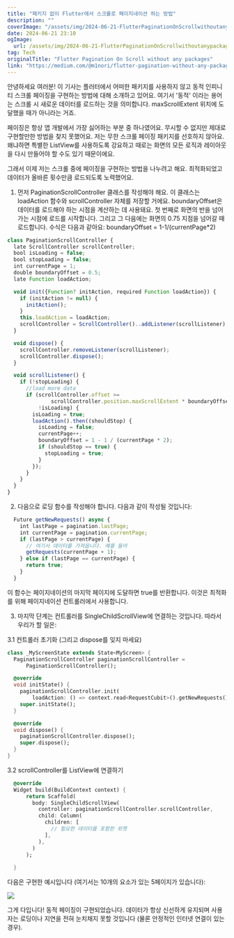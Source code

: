 ```yaml
---
title: "패키지 없이 Flutter에서 스크롤로 페이지네이션 하는 방법"
description: ""
coverImage: "/assets/img/2024-06-21-FlutterPaginationOnScrollwithoutanypackages_0.png"
date: 2024-06-21 23:10
ogImage: 
  url: /assets/img/2024-06-21-FlutterPaginationOnScrollwithoutanypackages_0.png
tag: Tech
originalTitle: "Flutter Pagination On Scroll without any packages"
link: "https://medium.com/@m1nori/flutter-pagination-without-any-packages-8c24095555b3"
---
```



안녕하세요 여러분! 이 기사는 플러터에서 어떠한 패키지를 사용하지 않고 동적 인피니티 스크롤 페이징을 구현하는 방법에 대해 소개하고 있어요.
여기서 '동적' 이라는 용어는 스크롤 시 새로운 데이터를 로드하는 것을 의미합니다. maxScrollExtent 위치에 도달했을 때가 아니라는 거죠.

페이징은 항상 앱 개발에서 가장 싫어하는 부분 중 하나였어요. 무시할 수 없지만 제대로 구현할만한 방법을 찾지 못했어요. 저는 무한 스크롤 페이징 패키지를 선호하지 않아요. 왜냐하면 특별한 ListView를 사용하도록 강요하고 때로는 화면의 모든 로직과 레이아웃을 다시 만들어야 할 수도 있기 때문이에요.

그래서 이제 저는 스크롤 중에 페이징을 구현하는 방법을 나누려고 해요. 최적화되었고 데이터가 올바른 횟수만큼 로드되도록 노력했어요.

1) 먼저 PaginationScrollController 클래스를 작성해야 해요. 이 클래스는 loadAction 함수와 scrollController 자체를 저장할 거에요.
boundaryOffset은 데이터를 로드해야 하는 시점을 계산하는 데 사용돼요. 첫 번째로 화면의 반을 넘어가는 시점에 로드를 시작합니다. 그리고 그 다음에는 화면의 0.75 지점을 넘어갈 때 로드합니다. 수식은 다음과 같아요: boundaryOffset = 1-1/(currentPage*2)

<div class="content-ad"></div>

```js
class PaginationScrollController {
  late ScrollController scrollController;
  bool isLoading = false;
  bool stopLoading = false;
  int currentPage = 1;
  double boundaryOffset = 0.5;
  late Function loadAction;

  void init({Function? initAction, required Function loadAction}) {
    if (initAction != null) {
      initAction();
    }
    this.loadAction = loadAction;
    scrollController = ScrollController()..addListener(scrollListener);
  }

  void dispose() {
    scrollController.removeListener(scrollListener);
    scrollController.dispose();
  }

  void scrollListener() {
    if (!stopLoading) {
      //load more data
      if (scrollController.offset >=
              scrollController.position.maxScrollExtent * boundaryOffset &&
          !isLoading) {
        isLoading = true;
        loadAction().then((shouldStop) {
          isLoading = false;
          currentPage++;
          boundaryOffset = 1 - 1 / (currentPage * 2);
          if (shouldStop == true) {
            stopLoading = true;
          }
        });
      }
    }
  }
}
```

2) 다음으로 로딩 함수를 작성해야 합니다. 다음과 같이 작성될 것입니다:

```js
  Future getNewRequests() async {
    int lastPage = pagination.lastPage;
    int currentPage = pagination.currentPage;
    if (lastPage > currentPage) {
      // 여기서 데이터를 가져옵니다. 예를 들어
      getRequests(currentPage + 1);
    } else if (lastPage == currentPage) {
      return true;
    }
  }
```

이 함수는 페이지네이션의 마지막 페이지에 도달하면 true를 반환합니다. 이것은 최적화를 위해 페이지네이션 컨트롤러에서 사용합니다.

<div class="content-ad"></div>

3) 마지막 단계는 컨트롤러를 SingleChildScrollView에 연결하는 것입니다. 따라서 우리가 할 일은:

3.1 컨트롤러 초기화 (그리고 dispose를 잊지 마세요)

```dart
class _MyScreenState extends State<MyScreen> {
  PaginationScrollController paginationScrollController =
      PaginationScrollController();

  @override
  void initState() {
    paginationScrollController.init(
        loadAction: () => context.read<RequestCubit>().getNewRequests());
    super.initState();
  }

  @override
  void dispose() {
    paginationScrollController.dispose();
    super.dispose();
  }
}
```

3.2 scrollController를 ListView에 연결하기

<div class="content-ad"></div>

```dart
  @override
  Widget build(BuildContext context) {
      return Scaffold(
        body: SingleChildScrollView(
          controller: paginationScrollController.scrollController,
          child: Column(
            children: [
              // 필요한 데이터를 포함한 위젯
            ],
          ),
        )
      );
    
  }
```

다음은 구현한 예시입니다 (여기서는 10개의 요소가 있는 5페이지가 있습니다):

<img src="https://miro.medium.com/v2/resize:fit:1200/1*D-AaGGdptQ426UvWV7uNUw.gif" />

그게 다입니다! 동적 페이징이 구현되었습니다. 데이터가 항상 신선하게 유지되며 사용자는 로딩이나 지연을 전혀 눈치채지 못할 것입니다 (물론 안정적인 인터넷 연결이 있는 경우).